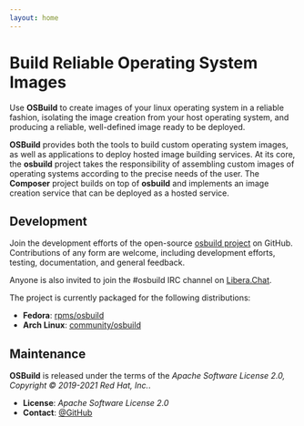 ```yaml
---
layout: home
---
```

# Build Reliable Operating System Images

Use **OSBuild** to create images of your linux operating system in a reliable
fashion, isolating the image creation from your host operating system, and
producing a reliable, well-defined image ready to be deployed.

**OSBuild** provides both the tools to build custom operating system images, as
well as applications to deploy hosted image building services. At its core, the
**osbuild** project takes the responsibility of assembling custom images of
operating systems according to the precise needs of the user. The **Composer**
project builds on top of **osbuild** and implements an image creation service
that can be deployed as a hosted service.

## Development

Join the development efforts of the open-source
[osbuild project](https://github.com/osbuild) on GitHub. Contributions of any
form are welcome, including development efforts, testing, documentation, and
general feedback.

Anyone is also invited to join the #osbuild IRC channel on
[Libera.Chat](https://libera.chat/). 

The project is currently packaged for the following distributions:

 * **Fedora**: [rpms/osbuild](https://src.fedoraproject.org/rpms/osbuild)
 * **Arch Linux**: [community/osbuild](https://archlinux.org/packages/community/any/osbuild/)

## Maintenance

**OSBuild** is released under the terms of the *Apache Software License 2.0,
Copyright © 2019-2021 Red Hat, Inc.*.

 * **License**: *Apache Software License 2.0*
 * **Contact**: [@GitHub](https://github.com/osbuild)
